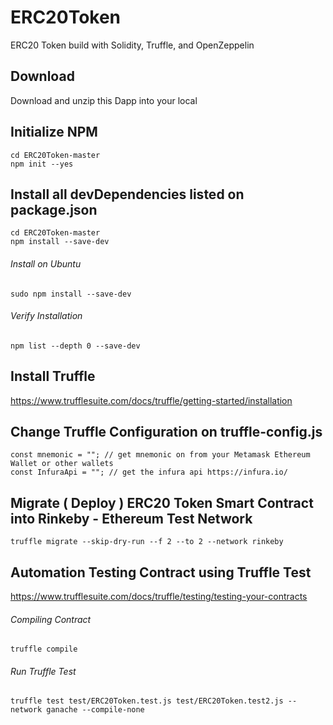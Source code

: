# ERC20Token
ERC20 Token build with Solidity, Truffle, and OpenZeppelin


## Download 
Download and unzip this Dapp into your local


## Initialize NPM 
```
cd ERC20Token-master
npm init --yes
```


## Install all devDependencies listed on package.json
```
cd ERC20Token-master
npm install --save-dev 
```
###### Install on Ubuntu
`sudo npm install --save-dev`

###### Verify Installation 
`npm list --depth 0 --save-dev`


## Install Truffle
https://www.trufflesuite.com/docs/truffle/getting-started/installation


## Change Truffle Configuration on truffle-config.js
```
const mnemonic = ""; // get mnemonic on from your Metamask Ethereum Wallet or other wallets
const InfuraApi = ""; // get the infura api https://infura.io/
```


## Migrate ( Deploy ) ERC20 Token Smart Contract into Rinkeby - Ethereum Test Network 
`truffle migrate --skip-dry-run --f 2 --to 2 --network rinkeby`



## Automation Testing Contract using Truffle Test
https://www.trufflesuite.com/docs/truffle/testing/testing-your-contracts

###### Compiling Contract 
`truffle compile` 

###### Run Truffle Test
`truffle test test/ERC20Token.test.js test/ERC20Token.test2.js --network ganache --compile-none`